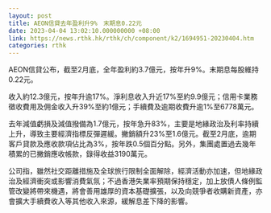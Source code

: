 ```yaml
---
layout: post
title: AEON信貸去年盈利升9%　末期息0.22元
date: 2023-04-04 13:02:10.000000000 +08:00
link: https://news.rthk.hk/rthk/ch/component/k2/1694951-20230404.htm
categories: rthk
---
```


AEON信貸公布，截至2月底，全年盈利約3.7億元，按年升9%。末期息每股維持0.22元。

收入約12.3億元，按年升逾17%。淨利息收入升近17%至約9.9億元；信用卡業務徵收費用及佣金收入升39%至約1億元；手續費及逾期收費升逾1%至6778萬元。

去年減值虧損及減值撥備為1.7億元，按年急升83%，主要是地緣政治及利率持續上升，導致主要經濟指標反彈遲緩。撇銷額升23%至1.6億元。截至2月底，逾期客戶貸款及應收款項佔比為3%，按年跌0.5個百分點。另外，集團處置過去幾年積累的已撇銷應收帳款，錄得收益3190萬元。

公司指，雖然社交距離措施及全球旅行限制全面解除，經濟活動亦加速，但地緣政治及經濟衝突或影響消費氣氛；不過香港失業率預期保持穩定，加上放債人條例監管改變將帶來機遇，將會善用雄厚的資本基礎擴張，以及向競爭者收購新資產，亦會擴大手續費收入等其他收入來源，緩解息差下降的影響。
